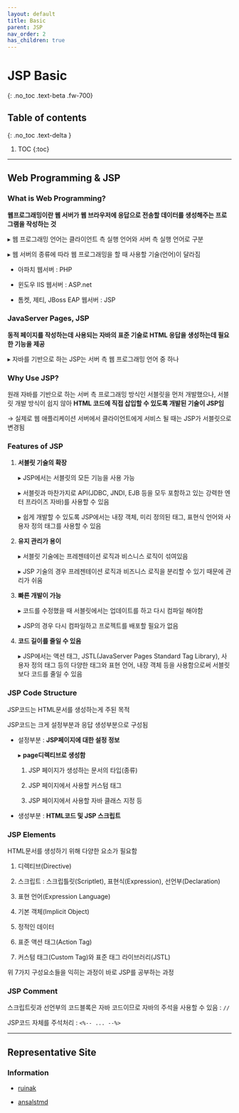 ```yaml
---
layout: default
title: Basic
parent: JSP
nav_order: 2
has_children: true
---
```


# JSP Basic
{: .no_toc .text-beta .fw-700}

## Table of contents
{: .no_toc .text-delta }

1. TOC
{:toc}

---

## Web Programming & JSP

### What is Web Programming?

**웹프로그래밍이란 웹 서버가 웹 브라우저에 응답으로 전송할 데이터를 생성해주는 프로그램을 작성하는 것**

&#9656; 웹 프로그래밍 언어는 클라이언트 측 실행 언어와 서버 측 실행 언어로 구분

&#9656; 웹 서버의 종류에 따라 웹 프로그래밍을 할 때 사용할 기술(언어)이 달라짐 

* 아파치 웹서버 : PHP

* 윈도우 IIS 웹서버 : ASP.net

* 톰켓, 제티, JBoss EAP 웹서버 : JSP

### JavaServer Pages, JSP

**동적 페이지를 작성하는데 사용되는 자바의 표준 기술로 HTML 응답을 생성하는데 필요한 기능을 제공**

&#9656; 자바를 기반으로 하는 JSP는 서버 측 웹 프로그래밍 언어 중 하나

### Why Use JSP?

원래 자바를 기반으로 하는 서버 측 프로그래밍 방식인 서블릿을 먼저 개발했으나, 서블릿 개발 방식이 쉽지 않아 **HTML 코드에 직접 삽입할 수 있도록 개발된 기술이 JSP임**

&#8594; 실제로 웹 애플리케이션 서버에서 클라이언트에게 서비스 될 때는 JSP가 서블릿으로 변경됨

### Features of JSP

1. **서블릿 기술의 확장**

    &#9656; JSP에서는 서블릿의 모든 기능을 사용 가능
    
    &#9656; 서블릿과 마찬가지로 API(JDBC, JNDI, EJB 등을 모두 포함하고 있는 강력한 엔터 프라이즈 자바)를 사용할 수 있음 

    &#9656; 쉽게 개발할 수 있도록 JSP에서는 내장 객체, 미리 정의된 태그, 표현식 언어와 사용자 정의 태그를 사용할 수 있음
    
2. **유지 관리가 용이**

    &#9656; 서블릿 기술에는 프레젠테이션 로직과 비스니스 로직이 섞여있음

    &#9656; JSP 기술의 경우 프레젠테이션 로직과 비즈니스 로직을 분리할 수 있기 때문에 관리가 쉬움

3. **빠른 개발이 가능**

    &#9656; 코드를 수정했을 때 서블릿에서는 업데이트를 하고 다시 컴파일 해야함

    &#9656; JSP의 경우 다시 컴파일하고 프로젝트를 배포할 필요가 없음

4. **코드 길이를 줄일 수 있음**

    &#9656; JSP에서는 액션 태그, JSTL(JavaServer Pages Standard Tag Library), 사용자 정의 태그 등의 다양한 태그와 표현 언어, 내장 객체 등을 사용함으로써 서블릿보다 코드를 줄일 수 있음

### JSP Code Structure

JSP코드는 HTML문서를 생성하는게 주된 목적

JSP코드는 크게 설정부분과 응답 생성부분으로 구성됨

* 설정부분 : **JSP페이지에 대한 설정 정보**

    &#9656; **page디렉티브로 생성함**

    1. JSP 페이지가 생성하는 문서의 타입(종류)
    
    2. JSP 페이지에서 사용할 커스텀 태그
    
    3. JSP 페이지에서 사용할 자바 클래스 지정 등

* 생성부분 : **HTML코드 및 JSP 스크립트**

### JSP Elements 

HTML문서를 생성하기 위해 다양한 요소가 필요함

1. 디렉티브(Directive)

2. 스크립트 : 스크립틀릿(Scriptlet), 표현식(Expression), 선언부(Declaration)

3. 표현 언어(Expression Language)

4. 기본 객체(Implicit Object)

5. 정적인 데이터

6. 표준 액션 태그(Action Tag)

7. 커스텀 태그(Custom Tag)와 표준 태그 라이브러리(JSTL)

위 7가지 구성요소들을 익히는 과정이 바로 JSP를 공부하는 과정

### JSP Comment

스크립트릿과 선언부의 코드블록은 자바 코드이므로 자바의 주석을 사용할 수 있음 : `//`

JSP코드 자체를 주석처리 : `<%-- ... --%>`

---

## Representative Site

### Information

* [ruinak](https://velog.io/@ruinak_4127/%EC%9B%B9%EA%B3%BC-JSP-%ED%94%84%EB%A1%9C%EA%B7%B8%EB%9E%98%EB%B0%8D-%EC%9D%B4%ED%95%B4%ED%95%98%EA%B8%B0)

* [ansalstmd](https://velog.io/@ansalstmd/JSP1.-%EA%B0%9C%EC%9A%94)